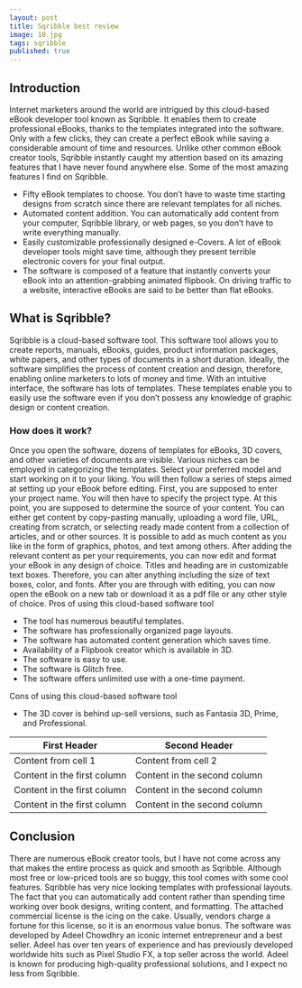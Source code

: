 ```yaml
---
layout: post
title: Sqribble best review
image: 10.jpg
tags: sqribble
published: true
---
```

## Introduction
Internet marketers around the world are intrigued by this cloud-based eBook developer tool known as
Sqribble. It enables them to create professional eBooks, thanks to the templates integrated into the software.
Only with a few clicks, they can create a perfect eBook while saving a considerable amount of time and
resources.
Unlike other common eBook creator tools, Sqribble instantly caught my attention based on its amazing
features that I have never found anywhere else.
Some of the most amazing features I find on Sqribble.
- Fifty eBook templates to choose. You don’t have to waste time starting designs from scratch since there are
relevant templates for all niches.
- Automated content addition. You can automatically add content from your computer, Sqribble library, or
web pages, so you don’t have to write everything manually.
- Easily customizable professionally designed e-Covers. A lot of eBook developer tools might save time,
although they present terrible electronic covers for your final output.
- The software is composed of a feature that instantly converts your eBook into an attention-grabbing
animated flipbook. On driving traffic to a website, interactive eBooks are said to be better than flat eBooks.

## What is Sqribble?
Sqribble is a cloud-based software tool. This software tool allows you to create reports, manuals, eBooks,
guides, product information packages, white papers, and other types of documents in a short duration.
Ideally, the software simplifies the process of content creation and design, therefore, enabling online
marketers to lots of money and time.
With an intuitive interface, the software has lots of templates. These templates enable you to easily use the
software even if you don’t possess any knowledge of graphic design or content creation.

### How does it work?
Once you open the software, dozens of templates for eBooks, 3D covers, and other varieties of documents
are visible.
Various niches can be employed in categorizing the templates. Select your preferred model and start
working on it to your liking. You will then follow a series of steps aimed at setting up your eBook before
editing.
First, you are supposed to enter your project name. You will then have to specify the project type. At this
point, you are supposed to determine the source of your content.
You can either get content by copy-pasting manually, uploading a word file, URL, creating from scratch, or
selecting ready made content from a collection of articles, and or other sources. 
It is possible to add as much content as you like in the form of graphics, photos, and text among others.
After adding the relevant content as per your requirements, you can now edit and format your eBook in any
design of choice. Titles and heading are in customizable text boxes. Therefore, you can alter anything
including the size of text boxes, color, and fonts.
After you are through with editing, you can now open the eBook on a new tab or download it as a pdf file or
any other style of choice.
Pros of using this cloud-based software tool
- The tool has numerous beautiful templates.
- The software has professionally organized page layouts.
- The software has automated content generation which saves time.
- Availability of a Flipbook creator which is available in 3D.
- The software is easy to use.
- The software is Glitch free.
- The software offers unlimited use with a one-time payment.

Cons of using this cloud-based software tool
- The 3D cover is behind up-sell versions, such as Fantasia 3D, Prime, and Professional.

First Header | Second Header
------------ | -------------
Content from cell 1 | Content from cell 2
Content in the first column | Content in the second column
Content in the first column | Content in the second column
Content in the first column | Content in the second column

## Conclusion
There are numerous eBook creator tools, but I have not come across any that makes the entire process as
quick and smooth as Sqribble. Although most free or low-priced tools are so buggy, this tool comes with
some cool features.
Sqribble has very nice looking templates with professional layouts. The fact that you can automatically add
content rather than spending time working over book designs, writing content, and formatting.
The attached commercial license is the icing on the cake. Usually, vendors charge a fortune for this license,
so it is an enormous value bonus.
The software was developed by Adeel Chowdhry an iconic internet entrepreneur and a best seller. Adeel has
over ten years of experience and has previously developed worldwide hits such as Pixel Studio FX, a top
seller across the world. Adeel is known for producing high-quality professional solutions, and I expect no
less from Sqribble.
